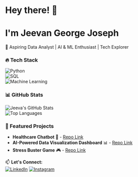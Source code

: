 # Hey there! 👋 
# I'm Jeevan George Joseph 
🚀 Aspiring Data Analyst | AI & ML Enthusiast | Tech Explorer  

### 🔥 Tech Stack  
![Python](https://img.shields.io/badge/Python-3776AB?style=for-the-badge&logo=python&logoColor=white)  
![SQL](https://img.shields.io/badge/SQL-007ACC?style=for-the-badge&logo=mysql&logoColor=white)  
![Machine Learning](https://img.shields.io/badge/Machine%20Learning-ffcc00?style=for-the-badge&logo=sklearn&logoColor=black)  

### 📊 GitHub Stats  
![Jeeva's GitHub Stats](https://github-readme-stats.vercel.app/api?username=jeevanjoseph03&show_icons=true&theme=radical)  
![Top Languages](https://github-readme-stats.vercel.app/api/top-langs/?username=jeevanjoseph03&layout=compact&theme=radical)  

### 🚀 Featured Projects  
- **Healthcare Chatbot** 🏥 - [Repo Link](#)  
- **AI-Powered Data Visualization Dashboard** 📊 - [Repo Link](#)  
- **Stress Buster Game** 🎮 - [Repo Link](#)  

📫 **Let's Connect:**  
[![LinkedIn](https://img.shields.io/badge/LinkedIn-blue?style=for-the-badge&logo=linkedin)]([www.linkedin.com/in/jeevan-george-joseph-05a640245](https://www.linkedin.com/in/jeevan-george-joseph-05a640245/))  
[![Instagram](https://img.shields.io/badge/Instagram-E4405F?style=for-the-badge&logo=instagram&logoColor=white)]([YOUR_INSTAGRAM_LINK](https://www.instagram.com/jeevan_.joseph/?next=%2F&hl=en)) 

